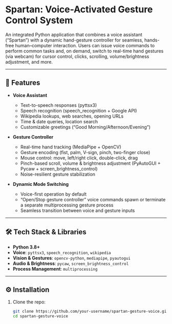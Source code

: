 # Spartan: Voice-Activated Gesture Control System

An integrated Python application that combines a voice assistant (“Spartan”) with a dynamic hand-gesture controller for seamless, hands-free human–computer interaction. Users can issue voice commands to perform common tasks and, on demand, switch to real-time hand gestures (via webcam) for cursor control, clicks, scrolling, volume/brightness adjustment, and more.

---

## 🚀 Features

- **Voice Assistant**  
  - Text-to-speech responses (pyttsx3)  
  - Speech recognition (speech_recognition + Google API)  
  - Wikipedia lookups, web searches, opening URLs  
  - Time & date queries, location search  
  - Customizable greetings (“Good Morning/Afternoon/Evening”)  

- **Gesture Controller**  
  - Real-time hand tracking (MediaPipe + OpenCV)  
  - Gesture encoding (fist, palm, V-sign, pinch, two-finger close)  
  - Mouse control: move, left/right click, double-click, drag  
  - Pinch-based scroll, volume & brightness adjustment (PyAutoGUI + Pycaw + screen_brightness_control)  
  - Noise-resilient gesture stabilization  

- **Dynamic Mode Switching**  
  - Voice-first operation by default  
  - “Open/Stop gesture controller” voice commands spawn or terminate a separate multiprocessing gesture process  
  - Seamless transition between voice and gesture inputs  

---

## 🛠️ Tech Stack & Libraries

- **Python 3.8+**  
- **Voice**: `pyttsx3`, `speech_recognition`, `wikipedia`  
- **Vision & Gestures**: `opencv-python`, `mediapipe`, `pyautogui`  
- **Audio & Brightness**: `pycaw`, `screen_brightness_control`  
- **Process Management**: `multiprocessing`  

---

## ⚙️ Installation

1. Clone the repo:  
   ```bash
   git clone https://github.com/your-username/spartan-gesture-voice.git
   cd spartan-gesture-voice

